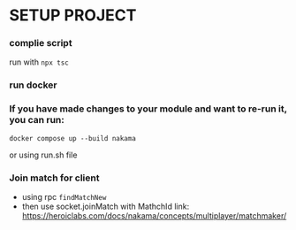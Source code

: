# SETUP PROJECT 

###  complie script 
 run with `npx tsc`

### run docker 
 ### If you have made changes to your module and want to re-run it, you can run:
 `docker compose up --build nakama`

or using run.sh file

### Join match for client 
 - using rpc `findMatchNew`
 - then use socket.joinMatch with MathchId 
    link: https://heroiclabs.com/docs/nakama/concepts/multiplayer/matchmaker/